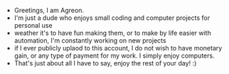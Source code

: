 - Greetings, I am Agreon.
- I'm just a dude who enjoys small coding and computer projects for personal use
- weather it's to have fun making them, or to make by life easier with automation, I'm constantly working on new projects
- if I ever publicly uplaod to this account, I do not wish to have monetary gain, or any type of payment for my work. I simply enjoy computers.
- That's just about all I have to say, enjoy the rest of your day! :)

<!---
Argreon/Argreon is a ✨ special ✨ repository because its `README.md` (this file) appears on your GitHub profile.
You can click the Preview link to take a look at your changes.
--->
